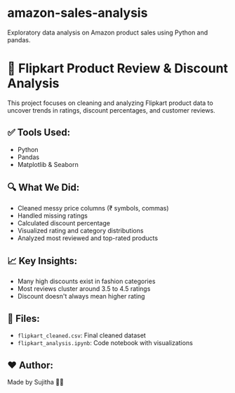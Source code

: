 # amazon-sales-analysis
Exploratory data analysis on Amazon product sales using Python and pandas.
# 🛒 Flipkart Product Review & Discount Analysis

This project focuses on cleaning and analyzing Flipkart product data to uncover trends in ratings, discount percentages, and customer reviews.

## ✅ Tools Used:
- Python
- Pandas
- Matplotlib & Seaborn

## 🔍 What We Did:
- Cleaned messy price columns (₹ symbols, commas)
- Handled missing ratings
- Calculated discount percentage
- Visualized rating and category distributions
- Analyzed most reviewed and top-rated products

## 📈 Key Insights:
- Many high discounts exist in fashion categories
- Most reviews cluster around 3.5 to 4.5 ratings
- Discount doesn't always mean higher rating

## 📁 Files:
- `flipkart_cleaned.csv`: Final cleaned dataset
- `flipkart_analysis.ipynb`: Code notebook with visualizations

## ❤️ Author:
Made by Sujitha 👩‍💻

